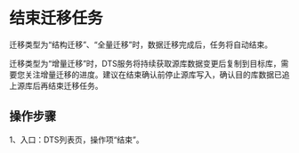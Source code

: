 # 结束迁移任务

迁移类型为“结构迁移”、“全量迁移”时，数据迁移完成后，任务将自动结束。

迁移类型为“增量迁移”时，DTS服务将持续获取源库数据变更后复制到目标库，需要您关注增量迁移的进度。建议在结束确认前停止源库写入，确认目的库数据已追上源库后再结束迁移任务。

## 操作步骤

1、入口：DTS列表页，操作项“结束”。




